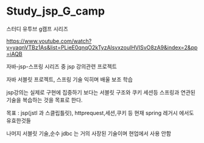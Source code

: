 # Study_jsp_G_camp
스터디 유투브 g캠프 시리즈 

https://www.youtube.com/watch?v=yaqnVTBz1As&list=PLieE0qnqO2kTyzAlsvxzoulHVISvO8zA9&index=2&pp=iAQB

자바-jsp-스프링 시리즈 중 jsp 강의관련 프로젝트

자바 서블릿 프로젝트, 스프링 기술 익히며 배울 보조 학습

jsp강의는 실제로 구현에 집중하기 보다는 서블릿 구조와 쿠키 세션등 스프링과 연관된 기술을 복습하는 것을 목표로 한다. 

목표 : jsp(jstl 과 스클립틀릿), httprequest,세션,쿠키 등 현재 spring 레거시 에서도 유효한것들

나머지 서블릿 기술,순수 jdbc 는 거의 사장된 기술이며 현업에서 사용 안함
